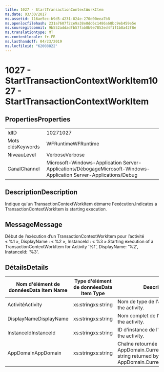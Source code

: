 ```yaml
---
title: 1027 - StartTransactionContextWorkItem
ms.date: 03/30/2017
ms.assetid: 116ae5ec-b9d5-4231-824e-270d00eea7b8
ms.openlocfilehash: 231a7607f2ce9a38e8dd6c1486a68bc9eb459e5e
ms.sourcegitcommit: 9b552addadfb57fab0b9e7852ed4f1f1b8a42f8e
ms.translationtype: MT
ms.contentlocale: fr-FR
ms.lasthandoff: 04/23/2019
ms.locfileid: "62008822"
---
```

# <a name="1027---starttransactioncontextworkitem"></a><span data-ttu-id="f42e5-102">1027 - StartTransactionContextWorkItem</span><span class="sxs-lookup"><span data-stu-id="f42e5-102">1027 - StartTransactionContextWorkItem</span></span>
## <a name="properties"></a><span data-ttu-id="f42e5-103">Properties</span><span class="sxs-lookup"><span data-stu-id="f42e5-103">Properties</span></span>  
  
|||  
|-|-|  
|<span data-ttu-id="f42e5-104">Id</span><span class="sxs-lookup"><span data-stu-id="f42e5-104">ID</span></span>|<span data-ttu-id="f42e5-105">1027</span><span class="sxs-lookup"><span data-stu-id="f42e5-105">1027</span></span>|  
|<span data-ttu-id="f42e5-106">Mots clés</span><span class="sxs-lookup"><span data-stu-id="f42e5-106">Keywords</span></span>|<span data-ttu-id="f42e5-107">WFRuntime</span><span class="sxs-lookup"><span data-stu-id="f42e5-107">WFRuntime</span></span>|  
|<span data-ttu-id="f42e5-108">Niveau</span><span class="sxs-lookup"><span data-stu-id="f42e5-108">Level</span></span>|<span data-ttu-id="f42e5-109">Verbose</span><span class="sxs-lookup"><span data-stu-id="f42e5-109">Verbose</span></span>|  
|<span data-ttu-id="f42e5-110">Canal</span><span class="sxs-lookup"><span data-stu-id="f42e5-110">Channel</span></span>|<span data-ttu-id="f42e5-111">Microsoft-Windows-Application Server-Applications/Débogage</span><span class="sxs-lookup"><span data-stu-id="f42e5-111">Microsoft-Windows-Application Server-Applications/Debug</span></span>|  
  
## <a name="description"></a><span data-ttu-id="f42e5-112">Description</span><span class="sxs-lookup"><span data-stu-id="f42e5-112">Description</span></span>  
 <span data-ttu-id="f42e5-113">Indique qu'un TransactionContextWorkItem démarre l'exécution.</span><span class="sxs-lookup"><span data-stu-id="f42e5-113">Indicates a TransactionContextWorkItem is starting execution.</span></span>  
  
## <a name="message"></a><span data-ttu-id="f42e5-114">Message</span><span class="sxs-lookup"><span data-stu-id="f42e5-114">Message</span></span>  
 <span data-ttu-id="f42e5-115">Début de l’exécution d’un TransactionContextWorkItem pour l’activité « %1 », DisplayName : « %2 », InstanceId : « %3 ».</span><span class="sxs-lookup"><span data-stu-id="f42e5-115">Starting execution of a TransactionContextWorkItem for Activity '%1', DisplayName: '%2', InstanceId: '%3'.</span></span>  
  
## <a name="details"></a><span data-ttu-id="f42e5-116">Détails</span><span class="sxs-lookup"><span data-stu-id="f42e5-116">Details</span></span>  
  
|<span data-ttu-id="f42e5-117">Nom d'élément de données</span><span class="sxs-lookup"><span data-stu-id="f42e5-117">Data Item Name</span></span>|<span data-ttu-id="f42e5-118">Type d'élément de données</span><span class="sxs-lookup"><span data-stu-id="f42e5-118">Data Item Type</span></span>|<span data-ttu-id="f42e5-119">Description</span><span class="sxs-lookup"><span data-stu-id="f42e5-119">Description</span></span>|  
|--------------------|--------------------|-----------------|  
|<span data-ttu-id="f42e5-120">Activité</span><span class="sxs-lookup"><span data-stu-id="f42e5-120">Activity</span></span>|<span data-ttu-id="f42e5-121">xs:string</span><span class="sxs-lookup"><span data-stu-id="f42e5-121">xs:string</span></span>|<span data-ttu-id="f42e5-122">Nom de type de l'activité.</span><span class="sxs-lookup"><span data-stu-id="f42e5-122">The type name of the activity.</span></span>|  
|<span data-ttu-id="f42e5-123">DisplayName</span><span class="sxs-lookup"><span data-stu-id="f42e5-123">DisplayName</span></span>|<span data-ttu-id="f42e5-124">xs:string</span><span class="sxs-lookup"><span data-stu-id="f42e5-124">xs:string</span></span>|<span data-ttu-id="f42e5-125">Nom complet de l'activité.</span><span class="sxs-lookup"><span data-stu-id="f42e5-125">The display name of the activity.</span></span>|  
|<span data-ttu-id="f42e5-126">InstanceId</span><span class="sxs-lookup"><span data-stu-id="f42e5-126">InstanceId</span></span>|<span data-ttu-id="f42e5-127">xs:string</span><span class="sxs-lookup"><span data-stu-id="f42e5-127">xs:string</span></span>|<span data-ttu-id="f42e5-128">ID d'instance de l'activité.</span><span class="sxs-lookup"><span data-stu-id="f42e5-128">The instance id of the activity.</span></span>|  
|<span data-ttu-id="f42e5-129">AppDomain</span><span class="sxs-lookup"><span data-stu-id="f42e5-129">AppDomain</span></span>|<span data-ttu-id="f42e5-130">xs:string</span><span class="sxs-lookup"><span data-stu-id="f42e5-130">xs:string</span></span>|<span data-ttu-id="f42e5-131">Chaîne retournée par AppDomain.CurrentDomain.FriendlyName.</span><span class="sxs-lookup"><span data-stu-id="f42e5-131">The string returned by AppDomain.CurrentDomain.FriendlyName.</span></span>|
